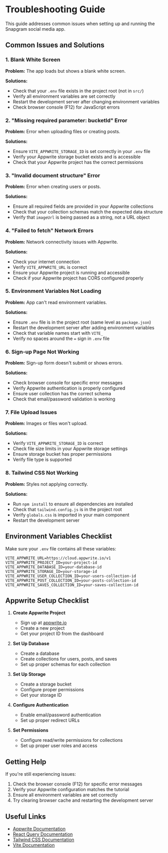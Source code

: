 # Troubleshooting Guide

This guide addresses common issues when setting up and running the Snapgram social media app.

## Common Issues and Solutions

### 1. Blank White Screen

**Problem:** The app loads but shows a blank white screen.

**Solutions:**
- Check that your `.env` file exists in the project root (not in `src/`)
- Verify all environment variables are set correctly
- Restart the development server after changing environment variables
- Check browser console (F12) for JavaScript errors

### 2. "Missing required parameter: bucketId" Error

**Problem:** Error when uploading files or creating posts.

**Solutions:**
- Ensure `VITE_APPWRITE_STORAGE_ID` is set correctly in your `.env` file
- Verify your Appwrite storage bucket exists and is accessible
- Check that your Appwrite project has the correct permissions

### 3. "Invalid document structure" Error

**Problem:** Error when creating users or posts.

**Solutions:**
- Ensure all required fields are provided in your Appwrite collections
- Check that your collection schemas match the expected data structure
- Verify that `imageUrl` is being passed as a string, not a URL object

### 4. "Failed to fetch" Network Errors

**Problem:** Network connectivity issues with Appwrite.

**Solutions:**
- Check your internet connection
- Verify `VITE_APPWRITE_URL` is correct
- Ensure your Appwrite project is running and accessible
- Check if your Appwrite project has CORS configured properly

### 5. Environment Variables Not Loading

**Problem:** App can't read environment variables.

**Solutions:**
- Ensure `.env` file is in the project root (same level as `package.json`)
- Restart the development server after adding environment variables
- Check that variable names start with `VITE_`
- Verify no spaces around the `=` sign in `.env` file

### 6. Sign-up Page Not Working

**Problem:** Sign-up form doesn't submit or shows errors.

**Solutions:**
- Check browser console for specific error messages
- Verify Appwrite authentication is properly configured
- Ensure user collection has the correct schema
- Check that email/password validation is working

### 7. File Upload Issues

**Problem:** Images or files won't upload.

**Solutions:**
- Verify `VITE_APPWRITE_STORAGE_ID` is correct
- Check file size limits in your Appwrite storage settings
- Ensure storage bucket has proper permissions
- Verify file type is supported

### 8. Tailwind CSS Not Working

**Problem:** Styles not applying correctly.

**Solutions:**
- Run `npm install` to ensure all dependencies are installed
- Check that `tailwind.config.js` is in the project root
- Verify `globals.css` is imported in your main component
- Restart the development server

## Environment Variables Checklist

Make sure your `.env` file contains all these variables:

```env
VITE_APPWRITE_URL=https://cloud.appwrite.io/v1
VITE_APPWRITE_PROJECT_ID=your-project-id
VITE_APPWRITE_DATABASE_ID=your-database-id
VITE_APPWRITE_STORAGE_ID=your-storage-id
VITE_APPWRITE_USER_COLLECTION_ID=your-users-collection-id
VITE_APPWRITE_POST_COLLECTION_ID=your-posts-collection-id
VITE_APPWRITE_SAVES_COLLECTION_ID=your-saves-collection-id
```

## Appwrite Setup Checklist

1. **Create Appwrite Project**
   - Sign up at [appwrite.io](https://appwrite.io)
   - Create a new project
   - Get your project ID from the dashboard

2. **Set Up Database**
   - Create a database
   - Create collections for users, posts, and saves
   - Set up proper schemas for each collection

3. **Set Up Storage**
   - Create a storage bucket
   - Configure proper permissions
   - Get your storage ID

4. **Configure Authentication**
   - Enable email/password authentication
   - Set up proper redirect URLs

5. **Set Permissions**
   - Configure read/write permissions for collections
   - Set up proper user roles and access

## Getting Help

If you're still experiencing issues:

1. Check the browser console (F12) for specific error messages
2. Verify your Appwrite configuration matches the tutorial
3. Ensure all environment variables are set correctly
4. Try clearing browser cache and restarting the development server

## Useful Links

- [Appwrite Documentation](https://appwrite.io/docs)
- [React Query Documentation](https://tanstack.com/query/latest)
- [Tailwind CSS Documentation](https://tailwindcss.com/docs)
- [Vite Documentation](https://vitejs.dev/guide/) 